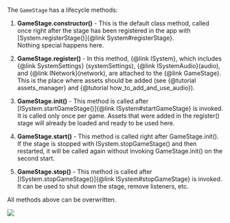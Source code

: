 The `GameStage` has a lifecycle methods:

1. **GameStage.constructor()** - This is the default class method, called once right after the stage has been registered in the app with [System.registerStage()]{@link System#registerStage}. \
Nothing special happens here.

2. **GameStage.register()** - In this method, {@link ISystem}, which includes {@link SystemSettings} (systemSettings), {@link ISystemAudio}(audio), and {@link INetwork}(network), are attached to the {@link GameStage}. This is the place where assets should be added (see {@tutorial assets_manager} and {@tutorial how_to_add_and_use_audio}).

3. **GameStage.init()** - This method is called after [ISystem.startGameStage()]{@link ISystem#startGameStage} is invoked. It is called only once per game. Assets that were added in the register() stage will already be loaded and ready to be used here. 

4. **GameStage.start()** - This method is called right after GameStage.init(). If the stage is stopped with ISystem.stopGameStage() and then restarted, it will be called again without invoking GameStage.init() on the second start.

5. **GameStage.stop()** - This method is called after [ISystem.stopGameStage()]{@link ISystem#stopGameStage} is invoked. It can be used to shut down the stage, remove listeners, etc.

All methods above can be overwritten.

<img src="lifecycle.png">